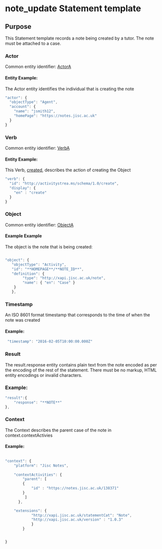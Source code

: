 # note_update Statement template

## Purpose
This Statement template records a note being created by a tutor. The note must be attached to a case.

### Actor
Common entity identifier: [ActorA](/common_structures.md#actora)

#### Entity Example:
The Actor entity identifies the individual that is creating the note

``` Javascript
"actor": {
  "objectType": "Agent",
  "account": {
    "name": "jsmith12",
    "homePage": "https://notes.jisc.ac.uk"
  }
}
```

### Verb
Common entity identifier: [VerbA](/common_structures.md#verba)

#### Entity Example:
This Verb, [created](/vocabulary.md#created), describes the action of creating the Object

``` javascript
"verb": {
  "id": "http://activitystrea.ms/schema/1.0/create",
  "display": {
    "en" : "create"
  }
}
```

### Object
Common entity identifier: [ObjectA](/common_structures.md#objecta)

#### Example Example
The object is the note that is being created:


``` javascript

"object": {
   "objectType": "Activity",
   "id": "**HOMEPAGE**/**NOTE_ID**",	
   "definition": {
   		"type": "http://xapi.jisc.ac.uk/note",			
   		"name": { "en": "Case" }   
    }
   },

```



### Timestamp

An ISO 8601 format timestamp that corresponds to the time of when the note was created

#### Example:

``` javascript
 "timestamp": "2016-02-05T10:00:00.000Z"
```

### Result
The result.response entity contains plain text from the note encoded as per the encoding of the rest of the statement. There must be no markup,  HTML entity encodings or invalid characters.



### Example:

``` javascript
"result":{
	"response": "**NOTE**"
},
```

### Context

The Context describes the parent case of the note in context.contextActivies

#### Example:
``` javascript

"context": {
	"platform": "Jisc Notes",
	
	"contextActivities": {
        "parent": [
        {
            "id" : "https://notes.jisc.ac.uk/138371"
        }
		 ]
	  },

    "extensions": {
			"http://xapi.jisc.ac.uk/statementCat": "Note",
			"http://xapi.jisc.ac.uk/version" : "1.0.3"
			}
		}


}

```


